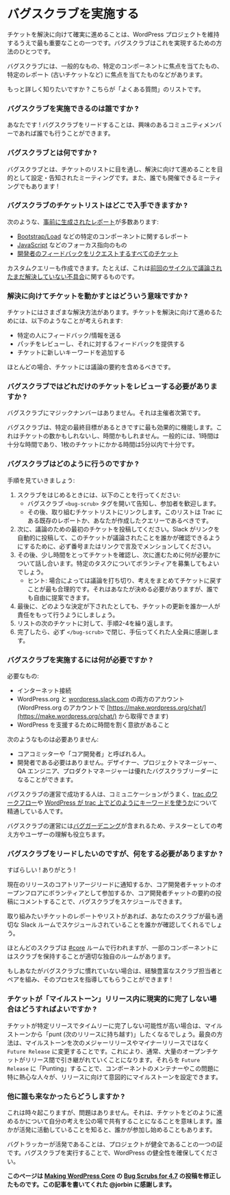 <!--
# Leading Bug Scrubs
-->

# バグスクラブを実施する

<!--
Ensuring tickets move towards a resolution is one of the most important aspects of maintaining the WordPress project. Bug Scrubs serve as one of the ways to make this happen.
-->

チケットを解決に向けて確実に進めることは、WordPress プロジェクトを維持するうえで最も重要なことの一つです。バグスクラブはこれを実現するための方法のひとつです。

<!--
Bug Scrubs can have a general focus, focus on a specific component, or focus on a specific report (such as ancient tickets).
-->

バグスクラブには、一般的なもの、特定のコンポーネントに焦点を当てたもの、特定のレポート (古いチケットなど) に焦点を当てたものなどがあります。

<!--
Want to learn more? Here is a list of “Potentially Asked Questions”.
-->

もっと詳しく知りたいですか ? こちらが「よくある質問」のリストです。

<!--
### Who can run a Bug Scrub?
-->

### バグスクラブを実施できるのは誰ですか ?

<!--
You! Leading a Bug Scrub is something any interested community member can do.
-->

あなたです ! バグスクラブをリードすることは、興味のあるコミュニティメンバーであれば誰でも行うことができます。

<!--
### What is a Bug Scrub?
-->

### バグスクラブとは何ですか ?

<!--
Bug Scrubs are set and announced meetings where the goal is to go through a list of tickets and move them towards a resolution. They are also something where anyone is welcome to run them!
-->

バグスクラブとは、チケットのリストに目を通し、解決に向けて進めることを目的として設定・告知されたミーティングです。また、誰でも開催できるミーティングでもあります !

<!--
### Where do I get a list of tickets for my Bug Scrub?
-->

### バグスクラブのチケットリストはどこで入手できますか ?

<!--
There are many [pre-generated reports](https://make.wordpress.org/core/reports/) that you can use, such as:
-->

次のような、[事前に生成されたレポート](https://make.wordpress.org/core/reports/)が多数あります:

<!--
*   specific component reports such as for [Bootstrap/Load](https://core.trac.wordpress.org/component/Bootstrap/Load)
*   focus oriented ones such as for [JavaScript](https://core.trac.wordpress.org/focus/javascript)
*   [all tickets requesting dev feedback](https://core.trac.wordpress.org/tickets/dev-feedback)
-->

*   [Bootstrap/Load](https://core.trac.wordpress.org/component/Bootstrap/Load) などの特定のコンポーネントに関するレポート
*   [JavaScript](https://core.trac.wordpress.org/focus/javascript) などのフォーカス指向のもの
*   [開発者のフィードバックをリクエストするすべてのチケット](https://core.trac.wordpress.org/tickets/dev-feedback)

<!--
You can also create a custom query. For example, here’s one for [defects discussed during the last cycle that don’t have a resolution yet](https://core.trac.wordpress.org/query?status=accepted&status=assigned&status=new&status=reopened&status=reviewing&changetime=04%2F12%2F16..08%2F16%2F16&type=defect+(bug)&col=id&col=summary&col=status&col=owner&col=type&col=priority&col=milestone&order=priority).
-->

カスタムクエリーも作成できます。たとえば、これは[前回のサイクルで議論されたまだ解決していない不具合](https://core.trac.wordpress.org/query?status=accepted&status=assigned&status=new&status=reopened&status=reviewing&changetime=04%2F12%2F16..08%2F16%2F16&type=defect+(bug)&col=id&col=summary&col=status&col=owner&col=type&col=priority&col=milestone&order=priority)に関するものです。

<!--
### What does it mean to move tickets towards a resolution?
-->

### 解決に向けてチケットを動かすとはどういう意味ですか ?

<!--
There are a number of possible resolutions to a ticket. Moving a ticket towards a resolution might involve:
-->

チケットにはさまざまな解決方法があります。チケットを解決に向けて進めるためには、以下のようなことが考えられます:

<!--
*   Pinging a specific person for feedback/information
*   Reviewing a patch and providing feedback on it
*   Adding a new keyword to a ticket
-->

*   特定の人にフィードバック/情報を送る
*   パッチをレビューし、それに対するフィードバックを提供する
*   チケットに新しいキーワードを追加する

<!--
Almost always, it should include a summary of the discussion.
-->

ほとんどの場合、チケットには議論の要約を含めるべきです。

<!--
### How many tickets should be reviewed in a Bug Scrub?
-->

### バグスクラブではどれだけのチケットをレビューする必要がありますか ?

<!--
There is no magic number for Bug Scrubs. It is entirely up to the organizers.
-->

バグスクラブにマジックナンバーはありません。それは主催者次第です。

<!--
Bug Scrubs work best when they have a specific end goal. This may be a number of tickets or this may be a time period. Generally, 1 hour is a good amount of time and no more than 5 minutes is enough for each ticket.
-->

バグスクラブは、特定の最終目標があるときですに最も効果的に機能します。これはチケットの数かもしれないし、時間かもしれません。一般的には、1時間は十分な時間であり、1枚のチケットにかかる時間は5分以内で十分です。

<!--
### How do I run a Bug Scrub?
-->

### バグスクラブはどのように行うのですか ?

<!--
Let’s walk through the steps:
-->

手順を見ていきましょう:

<!--
1.  At the start of the scrub, you should:
    *   Announce it by opening the Bug Scrub `<bug-scrub>` tag and welcoming people
    *   Then link to the list of tickets you will be going through. This list should either be a pre-existing report on Trac or a query that you generate.
2.  Then post the first ticket for discussion. Make sure to mention it via number or a link so that slack auto posts a link so someone can see this ticket was discussed.
3.  Then take a moment to review the ticket and discuss what it needs to move forward. You may call for volunteers for specific tasks.
    *   Tip: Sometimes cutting off discussion and moving it back to the ticket with some summary of thoughts makes the most sense. That’s a decision you need to make, though anyone should feel free to suggest it.
4.  Finally, make sure one person is responsible for updating the ticket with whatever decision is made.
5.  Repeat steps 2-4 for the next ticket on the list.
6.  When done, make sure to close `</bug-scrub>` and thank everyone who helped.
-->

1.  スクラブをはじめるときには、以下のことを行ってください:
    *   バグスクラブ `<bug-scrub>` タグを開いて告知し、参加者を歓迎します。
    *   その後、取り組むチケットリストにリンクします。このリストは Trac にある既存のレポートか、あなたが作成したクエリーであるべきです。
2.  次に、議論のための最初のチケットを投稿してください。Slack がリンクを自動的に投稿して、このチケットが議論されたことを誰かが確認できるようにするために、必ず番号またはリンクで言及でメンションしてください。
3.  その後、少し時間をとってチケットを確認し、次に進むために何が必要かについて話し合います。特定のタスクについてボランティアを募集してもよいでしょう。
    *   ヒント: 場合によっては議論を打ち切り、考えをまとめてチケットに戻すことが最も合理的です。それはあなたが決める必要がありますが、誰でも自由に提案できます。
4.  最後に、どのような決定が下されたとしても、チケットの更新を誰か一人が責任をもって行うようにしましょう。
5.  リストの次のチケットに対して、手順2-4を繰り返します。
6.  完了したら、必ず `</bug-scrub>` で閉じ、手伝ってくれた人全員に感謝します。

<!--
### What do I need to organize a Bug Scrub?
-->

### バグスクラブを実施するには何が必要ですか ?

<!--
You’ll need:
-->

必要なもの:

<!--
*   An internet connection
*   An account on both WordPress.org and [wordpress.slack.com](https://wordpress.slack.com/) ( which you can get through [https://make.wordpress.org/chat/](https://make.wordpress.org/chat/) with your WordPress.org account)
*   A willingness to devote some time to help WordPress 
-->

*   インターネット接続
*   WordPress.org と [wordpress.slack.com](https://wordpress.slack.com/) の両方のアカウント (WordPress.org のアカウントで [https://make.wordpress.org/chat/](https://make.wordpress.org/chat/) から取得できます)
*   WordPress を支援するために時間を割く意欲があること

<!--
You don’t need to be:
-->

次のようなものは必要ありません:

<!--
*   A core committer or someone that would be called a “core dev” (whatever that means) to lead a Bug Scrub.
*   A developer at all. Designers, project managers, QA engineers, and product managers can be great Bug Scrub leaders.
-->

*   コアコミッターや「コア開発者」と呼ばれる人。
*   開発者である必要はありません。デザイナー、プロジェクトマネージャー、QA エンジニア、プロダクトマネージャーは優れたバグスクラブリーダーになることができます。

<!--
People that are successful at running Bug Scrubs are people that can communicate well and are familiar with [the trac workflow](https://make.wordpress.org/core/handbook/contribute/trac/) and [how WordPress uses keywords on trac](https://make.wordpress.org/core/handbook/contribute/trac/keywords/).
-->

バグスクラブの運営で成功する人は、コミュニケーションがうまく、[trac のワークフロー](https://ja.wordpress.org/team/handbook/core/contribute/trac/)や [WordPress が trac 上でどのようにキーワードを使うか](https://ja.wordpress.org/team/handbook/core/contribute/trac/keywords/)について精通している人です。

<!--
Running a Bug Scrub involves [Bug Gardening](https://make.wordpress.org/core/handbook/testing/bug-gardening/), so a tester mindset and understanding users helps as well.
-->

バグスクラブの運営には[バグガーデニング](https://ja.wordpress.org/team/handbook/core/testing/bug-gardening/)が含まれるため、テスターとしての考え方やユーザーの理解も役立ちます。

<!--
### I want to lead one, what do I need to do?
-->

### バグスクラブをリードしたいのですが、何をする必要がありますか ?

<!--
Awesome! Thank you!
-->

すばらしい ! ありがとう !

<!--
You can schedule a bug scrub by pinging a the Core Triage lead for the current release, by volunteering in during the Core Dev chat open floor time, or by commenting on the Core Dev chat agenda/summary posts with your interest.
-->

現在のリリースのコアトリアージリードに通知するか、コア開発者チャットのオープンフロアにボランティアとして参加するか、コア開発者チャットの要約の投稿にコメントすることで、バグスクラブをスケジュールできます。

<!--
Have the report or list of tickets that you want to go through in mind, and someone will make sure your scrub is scheduled in the most appropriate Slack room.
-->

取り組みたいチケットのレポートやリストがあれば、あなたのスクラブが最も適切な Slack ルームでスケジュールされていることを誰かが確認してくれるでしょう。

<!--
Most scrubs will happen in the [#core](https://make.wordpress.org/core/tag/core/) room, though some components have their own rooms where it makes sense to hold the scrub.
-->

ほとんどのスクラブは [#core](https://make.wordpress.org/core/tag/core/) ルームで行われますが、一部のコンポーネントにはスクラブを保持することが適切な独自のルームがあります。

<!--
If you are new to leading bug scrubs, you can be paired up with an experience scrubber to help guide you through the process!
-->

もしあなたがバグスクラブに慣れていない場合は、経験豊富なスクラブ担当者とペアを組み、そのプロセスを指導してもらうことができます !

<!--
### What should I do if a ticket won’t realistically get completed in its “milestoned” release?
-->

### チケットが「マイルストーン」リリース内に現実的に完了しない場合はどうすればよいですか ?

<!--
If a ticket will not likely be completed in a timely manner for a given release, you will want to “punt” it from the milestone. The best approach is to change the milestone to `Future Release` and not the next major or minor release as this typically ends up with a large amount of open tickets rolling over from release to release. “Punting” them to `Future Release` allows component maintainers and people particularly passionate about the issue to purposefully, intentionally milestone it for a release.
-->

チケットが特定リリースでタイムリーに完了しない可能性が高い場合は、マイルストーンから「punt (次のリリースに持ち越す)」したくなるでしょう。最良の方法は、マイルストーンを次のメジャーリリースやマイナーリリースではなく `Future Release` に変更することです。これにより、通常、大量のオープンチケットがリリース間で引き継がれていくことになります。それらを `Future Release` に「Punting」することで、コンポーネントのメンテナーやこの問題に特に熱心な人々が、リリースに向けて意図的にマイルストーンを設定できます。

<!--
### What if no one else shows up?
-->

### 他に誰も来なかったらどうしますか ?

<!--
This sometimes happens and is fine. It just means you end up publicly sharing your thoughts on how to move a ticket forward. Sometimes people will start to chime in once they see someone being active.
-->

これは時々起こりますが、問題はありません。それは、チケットをどのように進めるかについて自分の考えを公の場で共有することになることを意味します。誰かが活発に活動していることを知ると、誰かが参加し始めることもあります。

<!--
An active bug tracker is one sign of a healthy project. Help ensure the health of WordPress by running a Bug Scrub.
-->

バグトラッカーが活発であることは、プロジェクトが健全であることの一つの証です。バグスクラブを実行することで、WordPress の健全性を確保してください。

<!--
*This page is a modified version of the [Bug Scrubs for 4.7](https://make.wordpress.org/core/2016/08/25/bug-scrubs-for-4-7/) post on [Making WordPress Core](https://make.wordpress.org/core/). Props to @jorbin for writing that post.*
-->

**このページは [Making WordPress Core](https://make.wordpress.org/core/) の [Bug Scrubs for 4.7](https://make.wordpress.org/core/2016/08/25/bug-scrubs-for-4-7/) の投稿を修正したものです。この記事を書いてくれた @jorbin に感謝します。**
